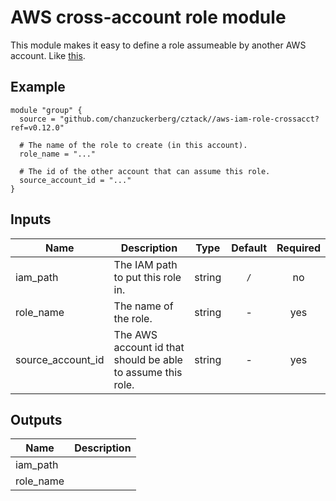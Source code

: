 # AWS cross-account role module

This module makes it easy to define a role assumeable by another AWS account. Like [this](https://docs.aws.amazon.com/IAM/latest/UserGuide/tutorial_cross-account-with-roles.html).

## Example

```hcl
module "group" {
  source = "github.com/chanzuckerberg/cztack//aws-iam-role-crossacct?ref=v0.12.0"

  # The name of the role to create (in this account).
  role_name = "..."

  # The id of the other account that can assume this role.
  source_account_id = "..."
}
```

<!-- START -->

## Inputs

| Name | Description | Type | Default | Required |
|------|-------------|:----:|:-----:|:-----:|
| iam_path | The IAM path to put this role in. | string | `/` | no |
| role_name | The name of the role. | string | - | yes |
| source_account_id | The AWS account id that should be able to assume this role. | string | - | yes |

## Outputs

| Name | Description |
|------|-------------|
| iam_path |  |
| role_name |  |

<!-- END -->
